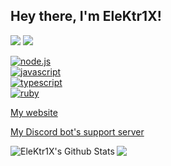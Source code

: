 ## Hey there, I'm EleKtr1X!

<img src="https://img.shields.io/badge/i%20like%20this-blue-%230099ff"/>
<img src="https://img.shields.io/badge/and%20this%20one-too-%23000080"/>


[![node.js]](https://nodejs.org/)<br>
[![javascript]](https://en.wikipedia.org/wiki/JavaScript)<br>
[![typescript]](https://www.typescriptlang.org/)<br>
[![ruby]](https://www.ruby-lang.org/en/)<br>

[My website][website]

[My Discord bot's support server][bot]

<img align="left" alt="EleKtr1X's Github Stats" src="https://github-readme-stats.codestackr.vercel.app/api?username=EleKtr1X&show_icons=true&hide_border=true&theme=prussian" />
<img align="left" src="https://github-readme-stats.vercel.app/api/top-langs/?username=EleKtr1X&layout=compact&langs_count=6&hide_border=true&theme=prussian" />

[bot]: https://discord.gg/dqV3ypQ
[website]: https://elektr1x.github.io
[node.js]: https://img.shields.io/badge/node.js-339933?style=for-the-badge&labelColor=1e2122&logo=node.js
[javascript]: https://img.shields.io/badge/javascript-f7df1e?style=for-the-badge&labelColor=f7df1e&logoColor=333333&logo=javascript
[typescript]: https://img.shields.io/badge/typescript-3178c6?style=for-the-badge&labelColor=3178c6&logoColor=white&logo=typescript
[ruby]: https://img.shields.io/badge/ruby-cc342d?style=for-the-badge&labelColor=fad3a1&logoColor=cc342d&logo=ruby
